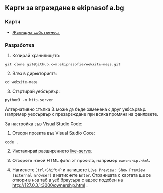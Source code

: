 ## Карти за вграждане в ekipnasofia.bg

### Карти

- [Жилищна собственост](https://ekipnasofia.github.io/website-maps/ownership.html)

### Разработка


1. Копирай хранилището:

```
git clone git@github.com:ekipnasofia/website-maps.git
```

2. Влез в директорията:

```
cd website-maps
```

3. Стартирай уебсървър:

```
python3 -m http.server
```


Алтернативно стъпка 3. може да бъде заменена с друг уебсървър. Например уебсървър с презареждане при всяка промяна на файловете.

За настройка във Visual Studio Code:

1. Отвори проекта във Visual Studio Code:

```
code .
```

2. Инсталирай разширението [live-server](https://marketplace.visualstudio.com/items?itemName=ms-vscode.live-server).

3. Отворете някой HTML файл от проекта, например `ownership.html`.

4. Натиснете `Ctrl+Shift+P` и напишете `Live Preview: Show Preview (External Browser)` и натиснете `Enter`. Страницата с картата ще се отвори в нов таб в уеб браузъра с адрес подобен на http://127.0.0.1:3000/ownership.html .
